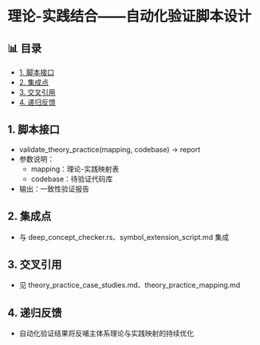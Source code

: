 ﻿# 理论-实践结合——自动化验证脚本设计


## 📊 目录

- [1. 脚本接口](#1-脚本接口)
- [2. 集成点](#2-集成点)
- [3. 交叉引用](#3-交叉引用)
- [4. 递归反馈](#4-递归反馈)


## 1. 脚本接口

- validate_theory_practice(mapping, codebase) -> report
- 参数说明：
  - mapping：理论-实践映射表
  - codebase：待验证代码库
- 输出：一致性验证报告

## 2. 集成点

- 与 deep_concept_checker.rs、symbol_extension_script.md 集成

## 3. 交叉引用

- 见 theory_practice_case_studies.md、theory_practice_mapping.md

## 4. 递归反馈

- 自动化验证结果将反哺主体系理论与实践映射的持续优化

